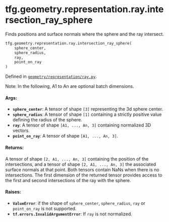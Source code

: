 <div itemscope itemtype="http://developers.google.com/ReferenceObject">
<meta itemprop="name" content="tfg.geometry.representation.ray.intersection_ray_sphere" />
<meta itemprop="path" content="Stable" />
</div>

# tfg.geometry.representation.ray.intersection_ray_sphere

Finds positions and surface normals where the sphere and the ray intersect.

``` python
tfg.geometry.representation.ray.intersection_ray_sphere(
    sphere_center,
    sphere_radius,
    ray,
    point_on_ray
)
```



Defined in [`geometry/representation/ray.py`](https://cs.corp.google.com/#piper///depot/google3/third_party/py/tensorflow_graphics/geometry/representation/ray.py).

<!-- Placeholder for "Used in" -->

Note:
  In the following, A1 to An are optional batch dimensions.

#### Args:

* <b>`sphere_center`</b>: A tensor of shape `[3]` representing the 3d sphere center.
* <b>`sphere_radius`</b>: A tensor of shape `[1]` containing a strictly positive
    value defining the radius of the sphere.
* <b>`ray`</b>: A tensor of shape `[A1, ..., An, 3]` containing normalized 3D vectors.
* <b>`point_on_ray`</b>: A tensor of shape `[A1, ..., An, 3]`.


#### Returns:

A tensor of shape `[2, A1, ..., An, 3]` containing the position of the
intersections, and a tensor of shape `[2, A1, ..., An, 3]` the associated
surface normals at that point. Both tensors contain NaNs when there is no
intersections. The first dimension of the returned tensor provides access to
the first and second intersections of the ray with the sphere.


#### Raises:

* <b>`ValueError`</b>: if the shape of `sphere_center`, `sphere_radius`, `ray` or
    `point_on_ray` is not supported.
* <b>`tf.errors.InvalidArgumentError`</b>: If `ray` is not normalized.